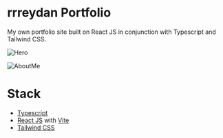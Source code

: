 # rrreydan Portfolio
My own portfolio site built on React JS in conjunction with Typescript and Tailwind CSS.

![Hero](https://user-images.githubusercontent.com/85556643/219502662-b9ce2355-9925-4b86-a061-e3be9f68ad54.png)

![AboutMe](https://user-images.githubusercontent.com/85556643/219502679-5902ef58-159b-4f6f-b474-b4c20693808f.png)

# Stack
- [Typescript](https://www.typescriptlang.org/)
- [React JS](https://reactjs.org/) with [Vite](https://vitejs.dev/)
- [Tailwind CSS](https://tailwindcss.com/)
